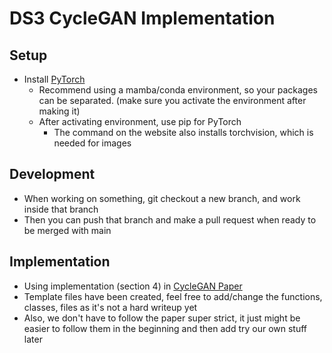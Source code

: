 # DS3 CycleGAN Implementation

## Setup

- Install [PyTorch](https://pytorch.org/)
  - Recommend using a mamba/conda environment, so your packages can be separated. (make sure you activate the environment after making it)
  - After activating environment, use pip for PyTorch
    - The command on the website also installs torchvision, which is needed for images

## Development

- When working on something, git checkout a new branch, and work inside that branch
- Then you can push that branch and make a pull request when ready to be merged with main

## Implementation

- Using implementation (section 4) in [CycleGAN Paper](https://arxiv.org/pdf/1703.10593)
- Template files have been created, feel free to add/change the functions, classes, files as it's not a hard writeup yet
- Also, we don't have to follow the paper super strict, it just might be easier to follow them in the beginning and then add try our own stuff later
